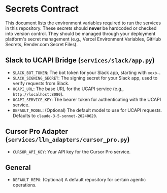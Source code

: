 # Secrets Contract

This document lists the environment variables required to run the services in this repository.
These secrets should **never** be hardcoded or checked into version control. They should be managed through your deployment platform's secret management (e.g., Vercel Environment Variables, GitHub Secrets, Render.com Secret Files).

## Slack to UCAPI Bridge (`services/slack/app.py`)

- `SLACK_BOT_TOKEN`: The bot token for your Slack app, starting with `xoxb-`.
- `SLACK_SIGNING_SECRET`: The signing secret for your Slack app, used to verify requests from Slack.
- `UCAPI_URL`: The base URL for the UCAPI service (e.g., `http://localhost:8080`).
- `UCAPI_SERVICE_KEY`: The bearer token for authenticating with the UCAPI service.
- `DEFAULT_MODEL`: (Optional) The default model to use for UCAPI requests. Defaults to `claude-3-5-sonnet-20240620`.

## Cursor Pro Adapter (`services/llm_adapters/cursor_pro.py`)

- `CURSOR_API_KEY`: Your API key for the Cursor Pro service.

## General

- `DEFAULT_REPO`: (Optional) A default repository for certain agentic operations.